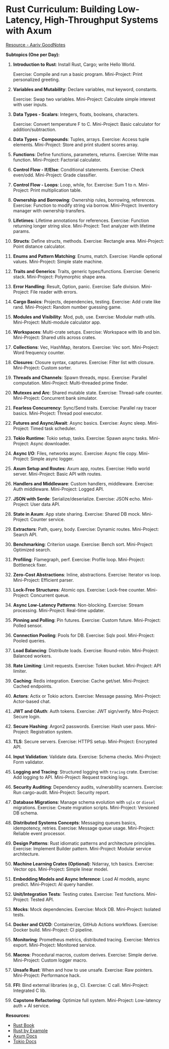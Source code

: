 # Rust Curriculum: Building Low-Latency, High-Throughput Systems with Axum

[Resource - Aariv GoodNotes](https://share.goodnotes.com/s/vOs2Bu7N8UUY93eAfF4miX)

**Subtopics (One per Day):**

1. **Introduction to Rust**: Install Rust, Cargo; write Hello World.

   Exercise: Compile and run a basic program. Mini-Project: Print personalized greeting.

2. **Variables and Mutability**: Declare variables, mut keyword, constants.

   Exercise: Swap two variables. Mini-Project: Calculate simple interest with user inputs.

3. **Data Types - Scalars**: Integers, floats, booleans, characters.

   Exercise: Convert temperature F to C. Mini-Project: Basic calculator for addition/subtraction.

4. **Data Types - Compounds**: Tuples, arrays. Exercise: Access tuple elements. Mini-Project: Store and print student scores array.
5. **Functions**: Define functions, parameters, returns. Exercise: Write max function. Mini-Project: Factorial calculator.
6. **Control Flow - If/Else**: Conditional statements. Exercise: Check even/odd. Mini-Project: Grade classifier.
7. **Control Flow - Loops**: Loop, while, for. Exercise: Sum 1 to n. Mini-Project: Print multiplication table.
8. **Ownership and Borrowing**: Ownership rules, borrowing, references. Exercise: Function to modify string via borrow. Mini-Project: Inventory manager with ownership transfers.
9. **Lifetimes**: Lifetime annotations for references. Exercise: Function returning longer string slice. Mini-Project: Text analyzer with lifetime params.
10. **Structs**: Define structs, methods. Exercise: Rectangle area. Mini-Project: Point distance calculator.
11. **Enums and Pattern Matching**: Enums, match. Exercise: Handle optional values. Mini-Project: Simple state machine.
12. **Traits and Generics**: Traits, generic types/functions. Exercise: Generic stack. Mini-Project: Polymorphic shape area.
13. **Error Handling**: Result, Option, panic. Exercise: Safe division. Mini-Project: File reader with errors.
14. **Cargo Basics**: Projects, dependencies, testing. Exercise: Add crate like rand. Mini-Project: Random number guessing game.
15. **Modules and Visibility**: Mod, pub, use. Exercise: Modular math utils. Mini-Project: Multi-module calculator app.
16. **Workspaces**: Multi-crate setups. Exercise: Workspace with lib and bin. Mini-Project: Shared utils across crates.
17. **Collections**: Vec, HashMap, iterators. Exercise: Vec sort. Mini-Project: Word frequency counter.
18. **Closures**: Closure syntax, captures. Exercise: Filter list with closure. Mini-Project: Custom sorter.
19. **Threads and Channels**: Spawn threads, mpsc. Exercise: Parallel computation. Mini-Project: Multi-threaded prime finder.
20. **Mutexes and Arc**: Shared mutable state. Exercise: Thread-safe counter. Mini-Project: Concurrent bank simulator.
21. **Fearless Concurrency**: Sync/Send traits. Exercise: Parallel ray tracer basics. Mini-Project: Thread pool executor.
22. **Futures and Async/Await**: Async basics. Exercise: Async sleep. Mini-Project: Timed task scheduler.
23. **Tokio Runtime**: Tokio setup, tasks. Exercise: Spawn async tasks. Mini-Project: Async downloader.
24. **Async I/O**: Files, networks async. Exercise: Async file copy. Mini-Project: Simple async logger.
25. **Axum Setup and Routes**: Axum app, routes. Exercise: Hello world server. Mini-Project: Basic API with routes.
26. **Handlers and Middleware**: Custom handlers, middleware. Exercise: Auth middleware. Mini-Project: Logged API.
27. **JSON with Serde**: Serialize/deserialize. Exercise: JSON echo. Mini-Project: User data API.
28. **State in Axum**: App state sharing. Exercise: Shared DB mock. Mini-Project: Counter service.
29. **Extractors**: Path, query, body. Exercise: Dynamic routes. Mini-Project: Search API.
30. **Benchmarking**: Criterion usage. Exercise: Bench sort. Mini-Project: Optimized search.
31. **Profiling**: Flamegraph, perf. Exercise: Profile loop. Mini-Project: Bottleneck fixer.
32. **Zero-Cost Abstractions**: Inline, abstractions. Exercise: Iterator vs loop. Mini-Project: Efficient parser.
33. **Lock-Free Structures**: Atomic ops. Exercise: Lock-free counter. Mini-Project: Concurrent queue.
34. **Async Low-Latency Patterns**: Non-blocking. Exercise: Stream processing. Mini-Project: Real-time updater.
35. **Pinning and Polling**: Pin futures. Exercise: Custom future. Mini-Project: Polled sensor.
36. **Connection Pooling**: Pools for DB. Exercise: Sqlx pool. Mini-Project: Pooled queries.
37. **Load Balancing**: Distribute loads. Exercise: Round-robin. Mini-Project: Balanced workers.
38. **Rate Limiting**: Limit requests. Exercise: Token bucket. Mini-Project: API limiter.
39. **Caching**: Redis integration. Exercise: Cache get/set. Mini-Project: Cached endpoints.
40. **Actors**: Actix or Tokio actors. Exercise: Message passing. Mini-Project: Actor-based chat.
41. **JWT and OAuth**: Auth tokens. Exercise: JWT sign/verify. Mini-Project: Secure login.
42. **Secure Hashing**: Argon2 passwords. Exercise: Hash user pass. Mini-Project: Registration system.
43. **TLS**: Secure servers. Exercise: HTTPS setup. Mini-Project: Encrypted API.
44. **Input Validation**: Validate data. Exercise: Schema checks. Mini-Project: Form validator.
45. **Logging and Tracing**: Structured logging with `tracing` crate. Exercise: Add logging to API. Mini-Project: Request tracking logs.
46. **Security Auditing**: Dependency audits, vulnerability scanners. Exercise: Run cargo-audit. Mini-Project: Security report.
47. **Database Migrations**: Manage schema evolution with `sqlx` or `diesel` migrations. Exercise: Create migration scripts. Mini-Project: Versioned DB schema.
48. **Distributed Systems Concepts**: Messaging queues basics, idempotency, retries. Exercise: Message queue usage. Mini-Project: Reliable event processor.
49. **Design Patterns**: Rust idiomatic patterns and architecture principles. Exercise: Implement Builder pattern. Mini-Project: Modular service architecture.
50. **Machine Learning Crates (Optional)**: Ndarray, tch basics. Exercise: Vector ops. Mini-Project: Simple linear model.
51. **Embedding Models and Async Inference**: Load AI models, async predict. Mini-Project: AI query handler.
52. **Unit/Integration Tests**: Testing crates. Exercise: Test functions. Mini-Project: Tested API.
53. **Mocks**: Mock dependencies. Exercise: Mock DB. Mini-Project: Isolated tests.
54. **Docker and CI/CD**: Containerize, GitHub Actions workflows. Exercise: Docker build. Mini-Project: CI pipeline.
55. **Monitoring**: Prometheus metrics, distributed tracing. Exercise: Metrics export. Mini-Project: Monitored service.
56. **Macros**: Procedural macros, custom derives. Exercise: Simple derive. Mini-Project: Custom logger macro.
57. **Unsafe Rust**: When and how to use unsafe. Exercise: Raw pointers. Mini-Project: Performance hack.
58. **FFI**: Bind external libraries (e.g., C). Exercise: C call. Mini-Project: Integrated C lib.
59. **Capstone Refactoring**: Optimize full system. Mini-Project: Low-latency auth + AI service.

**Resources:**

- [Rust Book](https://doc.rust-lang.org/book/)
- [Rust by Example](https://doc.rust-lang.org/rust-by-example/)
- [Axum Docs](https://docs.rs/axum/)
- [Tokio Docs](https://tokio.rs/)
